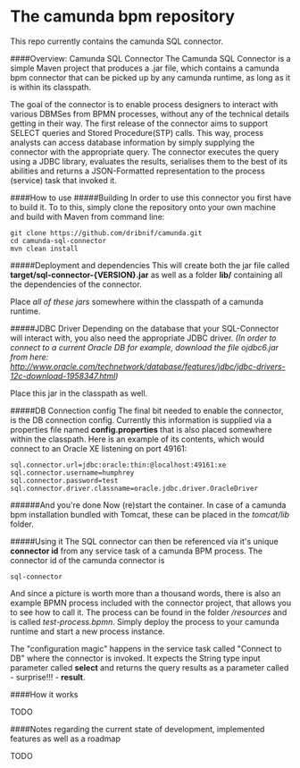 # The camunda bpm repository
This repo currently contains the camunda SQL connector.

####Overview: Camunda SQL Connector
The Camunda SQL Connector is a simple Maven project that produces a .jar file, which contains a camunda bpm 
connector that can be picked up by any camunda runtime, as long as it is within its classpath. 

The goal of the connector is to enable process designers to interact with various DBMSes from BPMN processes, 
without any of the technical details getting in their way. The first release of the connector aims to support
SELECT queries and Stored Procedure(STP) calls. This way, process analysts can access database information by simply
supplying the connector with the appropriate query. The connector executes the query using a JDBC library, 
evaluates the results, serialises them to the best of its abilities and returns a JSON-Formatted representation to the 
process (service) task that invoked it.  

####How to use
#####Building
In order to use this connector you first have to build it. To to this, simply clone the repository 
onto your own machine and build with Maven from command line:
```
git clone https://github.com/dribnif/camunda.git
cd camunda-sql-connector
mvn clean install
``` 
#####Deployment and dependencies
This will create both the jar file called **target/sql-connector-{VERSION}.jar** as well as a folder **lib/** 
containing all the dependencies of the connector. 

Place *all of these jars* somewhere within the classpath of a camunda runtime.

#####JDBC Driver
Depending on the database that 
your SQL-Connector will interact with, you also need the appropriate JDBC driver. *(In order to connect to a current Oracle
DB for example, download the file ojdbc6.jar  from here:
http://www.oracle.com/technetwork/database/features/jdbc/jdbc-drivers-12c-download-1958347.html)*

Place this jar in the classpath as well. 

#####DB Connection config
The final bit needed to enable the connector, is the DB connection config. 
Currently this information is supplied via a properties file named **config.properties** that is also placed 
somewhere within the classpath.  Here is an example of its contents, which would connect to an Oracle XE listening 
on port 49161:

```
sql.connector.url=jdbc:oracle:thin:@localhost:49161:xe
sql.connector.username=humphrey
sql.connector.password=test
sql.connector.driver.classname=oracle.jdbc.driver.OracleDriver
```
######And you're done
Now (re)start the container. In case of a camunda bpm installation bundled with Tomcat, these can be placed in the 
*tomcat/lib* folder.  
  
#####Using it
The SQL connector can then be referenced via it's unique **connector id** from any service task of a camunda BPM process. The connector id 
of the camunda connector is 
```
sql-connector
```
And since a picture is worth more than a thousand words, there is also an example BPMN process included with the connector
project, that allows you to see how to call it. The process can be found in the folder */resources* and is called 
*test-process.bpmn*. Simply deploy the process to your camunda runtime and start a new process instance. 

The "configuration magic" happens in the service task called "Connect to DB" where the connector is invoked. It expects the String type 
input parameter called **select** and returns the query results as a parameter called - surprise!!! - **result**.

####How it works

TODO

####Notes regarding the current state of development, implemented features as well as a roadmap

TODO
